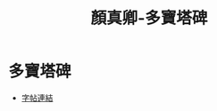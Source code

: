 ﻿---
title: '顏真卿-多寶塔碑'
tags: ['頻真卿', '碑刻', '楷書']
order: 8
---
# 多寶塔碑
* [字帖連結](https://digitalarchive.npm.gov.tw/Painting/Content?pid=1947&Dept=P)
